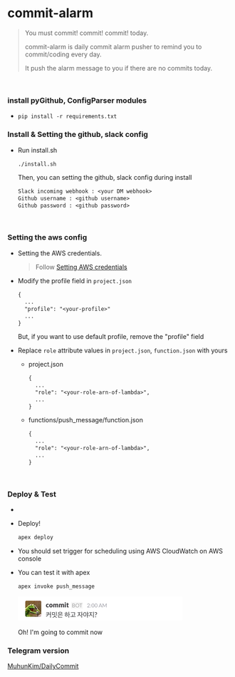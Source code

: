 # commit-alarm
> You must commit! commit! commit! today.
>
> commit-alarm is daily commit alarm pusher to remind you to commit/coding every day.
>
> It push the alarm message to you if there are no commits today.

<br>

### install pyGithub, ConfigParser modules
* `pip install -r requirements.txt`

### Install & Setting the github, slack config
* Run install.sh

    ```bash
    ./install.sh
    ```

    Then, you can setting the github, slack config during install

    ```
    Slack incoming webhook : <your DM webhook>
    Github username : <github username>
    Github password : <github password>
    ```

<br>

### Setting the aws config
* Setting the AWS credentials.

  > Follow [Setting AWS credentials](https://github.com/apex/apex/blob/master/docs/aws-credentials.md)
* Modify the profile field in `project.json`

  ```
  {
    ...
    "profile": "<your-profile>"
    ...
  }
  ```
  But, if you want to use default profile, remove the "profile" field
* Replace `role` attribute values in `project.json`, `function.json` with yours
  * project.json

    ```
    {
      ...
      "role": "<your-role-arn-of-lambda>",
      ...
    }
    ```
  * functions/push_message/function.json

    ```
    {
      ...
      "role": "<your-role-arn-of-lambda>",
      ...
    }
    ```

<br>

### Deploy & Test
-
* Deploy!

  ```bash
  apex deploy
  ```
* You should set trigger for scheduling using AWS CloudWatch on AWS console
* You can test it with apex

  ```bash
  apex invoke push_message
  ```

  ![push receive](images/push_receive.png)

  Oh! I'm going to commit now

### Telegram version
[MuhunKim/DailyCommit](https://github.com/MuhunKim/DailyCommit)
